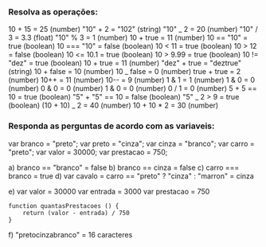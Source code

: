 ### Resolva as operações:

10 + 15 = 25 (number)
"10" + 2 = "102" (string)
"10" _ 2 = 20 (number)
"10" / 3 = 3.3 (float)
"10" % 3 = 1 (number)
10 + true = 11 (number)
10 == "10" = true (boolean)
10 === "10" = false (boolean)
10 < 11 = true (boolean)
10 > 12 = false (boolean)
10 <= 10.1 = true (boolean)
10 > 9.99 = true (boolean)
10 != "dez" = true (boolean)
10 + true = 11 (number)
"dez" + true = "deztrue" (string)
10 + false = 10 (number)
10 _ false = 0 (number)
true + true = 2 (number)
10++ = 11 (number)
10-- = 9 (number)
1 & 1 = 1 (number)
1 & 0 = 0 (number)
0 & 0 = 0 (number)
1 & 0 = 0 (number)
0 / 1 = 0 (number)
5 + 5 == 10 = true (boolean)
"5" + "5" == 10 = false (boolean)
"5" _ 2 > 9 = true (boolean)
(10 + 10) _ 2 = 40 (number)
10 + 10 \* 2 = 30 (number)

### Responda as perguntas de acordo com as variaveis:

var branco = "preto";
var preto = "cinza";
var cinza = "branco";
var carro = "preto";
var valor = 30000;
var prestacao = 750;

a) branco == "branco" = false
b) branco == cinza = false
c) carro === branco = true
d) var cavalo = carro == "preto" ? "cinza" : "marron" = cinza

e) var valor = 30000
var entrada = 3000
var prestacao = 750

    function quantasPrestacoes () {
        return (valor - entrada) / 750
    }

f) "pretocinzabranco" = 16 caracteres
